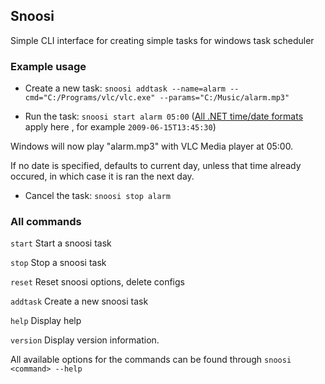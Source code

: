 ## Snoosi

Simple CLI interface for creating simple tasks for windows task scheduler

### Example usage

- Create a new task: ``snoosi addtask --name=alarm --cmd="C:/Programs/vlc/vlc.exe" --params="C:/Music/alarm.mp3"``


- Run the task: ``snoosi start alarm 05:00`` ([All .NET time/date formats](https://learn.microsoft.com/en-us/dotnet/standard/base-types/standard-date-and-time-format-strings) apply here
, for example ``2009-06-15T13:45:30``)

Windows will now play "alarm.mp3" with VLC Media player at 05:00.

If no date is specified, defaults to current day, unless that time already occured, in which case it is ran the next day.

- Cancel the task: ``snoosi stop alarm``


### All commands

``start``      Start a snoosi task

``stop``       Stop a snoosi task

``reset``      Reset snoosi options, delete configs

``addtask``    Create a new snoosi task

``help``       Display help

``version``    Display version information.

All available options for the commands can be found through ``snoosi <command> --help`` 